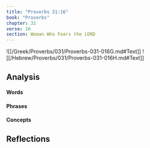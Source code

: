 ```yaml
---
title: "Proverbs 31:16"
book: "Proverbs"
chapter: 31
verse: 16
section: Woman Who Fears the LORD
---
```

![[/Greek/Proverbs/031/Proverbs-031-016G.md#Text]]
![[/Hebrew/Proverbs/031/Proverbs-031-016H.md#Text]]

## Analysis

#### Words

#### Phrases

#### Concepts

## Reflections
